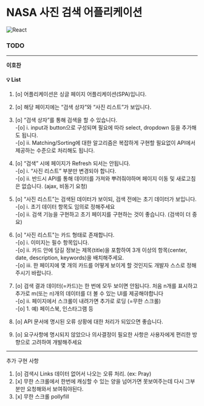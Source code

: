 #  NASA 사진 검색 어플리케이션
![React](https://img.shields.io/badge/React-FrontEnd-blue?logo=React)
### TODO
***
**이호찬**    

#### 💡 List  

1. [o] 어플리케이션은 싱글 페이지 어플리케이션(SPA)입니다. 
2. [o] 해당 페이지에는 “검색 상자”와 “사진 리스트”가 보입니다. 
3. [o] “검색 상자”를 통해 검색을 할 수 있습니다.  
	-[o] i. input과 button으로 구성되며 필요에 따라 select, dropdown 등을 추가해도 됩니다.  
	-[o] ii. Matching/Sorting에 대한 알고리즘은 복잡하게 구현할 필요없이 API에서 제공하는 수준으로 처리해도 됩니다.  
	
4. [o] “검색” 시에 페이지가 Refresh 되서는 안됩니다.  
	-[o] i. “사진 리스트” 부분만 변경되야 합니다.  
	-[o] ii. 반드시 API를 통해 데이터를 가져와 뿌려줘야하며 페이지 이동 및 새로고침은 없습니다. (ajax, 비동기 요청)  
	
5. [o] “사진 리스트”는 검색된 데이터가 보이되, 검색 전에는 초기 데이터가 보입니다.  
	-[o] i. 초기 데이터 항목도 임의로 정해주세요  
	-[o] ii. 검색 기능을 구현하고 초기 페이지를 구현하는 것이 좋습니다. (검색이 더 중요)  
	
6. [o] “사진 리스트"는 카드 형태로 존재합니다.  
	-[o] i. 이미지는 필수 항목입니다.  
	-[o] ii. 카드 안에 담길 정보는 제목(title)을 포함하여 3개 이상의 항목(center, date, description, keywords)을 배치해주세요.  
	-[o] iii. 한 페이지에 몇 개의 카드를 어떻게 보이게 할 것인지도 개발자 스스로 정해 주시기 바랍니다.  

7. [o] 검색 결과 데이터(=카드)는 한 번에 모두 보이면 안됩니다. 처음 n개를 표시하고 추가로 m(또는 n)개의 데이터를 더 볼 수 있는 UI를 제공해야합니다  
	-[o] ii. 페이지에서 스크롤이 내려가면 추가로 로딩 (=무한 스크롤)  
	-[o] 1. 예) 페이스북, 인스타그램 등  

8. [o] API 문서에 명시된 오류 상황에 대한 처리가 되있으면 좋습니다.

9. [o] 요구사항에 명시되지 않았으나 의사결정이 필요한 사항은 사용자에게 편리한 방향으로 고려하여 개발해주세요

<!--
10. [x] 만약 시간이 남으면 UI를 더 예쁘게 개선하거나, 필수 요구사항 이외의 보너스 기능(정렬, 저장 등등)을 추가하시면 됩니다. 단, 이 때문에 마감 이후 프로젝트가 정상 동작하지 않으면 안됩니다.  
	-[x]i. 즐겨찾기 탭  
		-마음에 드는 이미지를 별도로 보관하여 보여주는 탭  
		-서버가 별도로 없으므로 데이터는 브라우저에 저장  
	-[x]ii. 최근 검색어  
		-최근에 검색했던 내역을 저장  
		-서버가 별도로 없으므로 데이터는 브라우저에 저장  
	-[x]iii. 기타  
-->

---
추가 구현 사항
1. [o] 검색시 Links 데이터 없어서 나오는 오류 처리. (ex: Pray)
2. [x] 무한 스크롤에서 한번에 캐싱할 수 있는 양을 넘어가면 못보여주는데 다시 그부분만 요청해와서 보여줘야된다.
3. [x] 무한 스크롤 pollyfill
